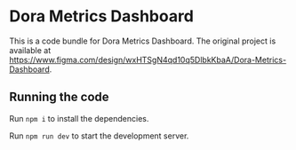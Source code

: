 
  # Dora Metrics Dashboard

  This is a code bundle for Dora Metrics Dashboard. The original project is available at https://www.figma.com/design/wxHTSgN4qd10q5DlbkKbaA/Dora-Metrics-Dashboard.

  ## Running the code

  Run `npm i` to install the dependencies.

  Run `npm run dev` to start the development server.
  